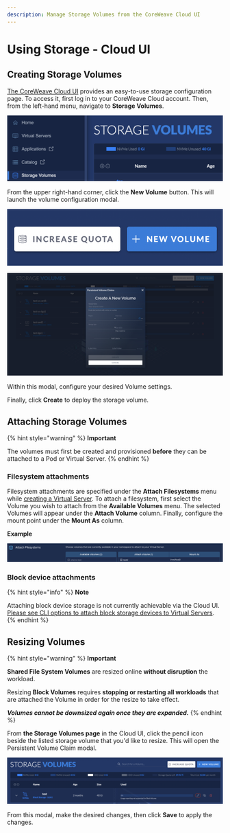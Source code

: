 ```yaml
---
description: Manage Storage Volumes from the CoreWeave Cloud UI
---
```


# Using Storage - Cloud UI

## Creating Storage Volumes

[The CoreWeave Cloud UI](../../../virtual-servers/deployment-methods/coreweave-apps.md) provides an easy-to-use storage configuration page. To access it, first log in to your CoreWeave Cloud account. Then, from the left-hand menu, navigate to **Storage Volumes**.

![The storage volumes link on the left-hand menu of the Cloud UI](<../../.gitbook/assets/image (1) (6).png>)

From the upper right-hand corner, click the **New Volume** button. This will launch the volume configuration modal.

![The New Volume button](<../../.gitbook/assets/image (3).png>)

![The volume configuration modal](<../../.gitbook/assets/image (53) (1).png>)

Within this modal, configure your desired Volume settings.

Finally, click **Create** to deploy the storage volume.

## Attaching Storage Volumes

{% hint style="warning" %}
**Important**

The volumes must first be created and provisioned **before** they can be attached to a Pod or Virtual Server.
{% endhint %}

### Filesystem attachments

Filesystem attachments are specified under the **Attach Filesystems** menu while [creating a Virtual Server](../../../virtual-servers/deployment-methods/). To attach a filesystem, first select the Volume you wish to attach from the **Available Volumes** menu. The selected Volumes will appear under the **Attach Volume** column. Finally, configure the mount point under the **Mount As** column.

**Example**

![The Attach Filesystems menu during Virtual Server creation](../../.gitbook/assets/image.png)

### **Block device attachments**

{% hint style="info" %}
**Note**

Attaching block device storage is not currently achievable via the Cloud UI. [Please see CLI options to attach block storage devices to Virtual Servers](using-storage-cloud-ui.md#virtual-servers).
{% endhint %}

## **Resizing Volumes**

{% hint style="warning" %}
**Important**

**Shared File System Volumes** are resized online **without disruption** the workload.

Resizing **Block Volumes** requires **stopping or restarting all workloads** that are attached the Volume in order for the resize to take effect.

_**Volumes cannot be downsized again once they are expanded.**_
{% endhint %}

From **the Storage Volumes page** in the Cloud UI, click the pencil icon beside the listed storage volume that you'd like to resize. This will open the Persistent Volume Claim modal.

![The storage volume list, featuring the pencil icon to the right](<../../.gitbook/assets/image (2) (4).png>)

From this modal, make the desired changes, then click **Save** to apply the changes.
